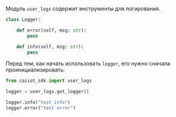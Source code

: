 Модуль `user_logs` содержит инструменты для логирования.
```python
class Logger:

    def error(self, msg: str):
        pass

    def info(self, msg: str):
        pass
```

Перед тем, как начать использовать `logger`, его нужно сначала проинициализировать:
```python
from coiiot_sdk import user_logs

logger = user_logs.get_logger()

logger.info("test info")
logger.error("test error")
```
